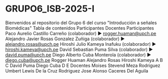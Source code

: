 # GRUPO6_ISB-2025-I

Bienvenidos al repositorio del Grupo 6 del curso "Introducción a señales Biomédicas"
Tabla de contenidos
Participantes
Docentes
Participantes
Paco Aurelio Castillo Carreño (colaborador) ► rogger.huaman@upch.pe
Alejandro Javier Rosas Gonzalez Zuñiga (colaborador) ► alejandro.rosas@upch.pe
Hiroshi Julio Kameya Inafuku (colaborador) ► hiroshi.kameya@upch.pe
David Sebastian Puma Silva (colaborador) ► david.puma@upch.pe
Diego Alberto Cuba Monterola (colaborador) ► diego.cuba@upch.pe
Rogger Huaman	Alejandro Rosas	Hiroshi Kameya
A	B	C
David Puma	Diego Cuba
D	E
Docentes
Moises Stevend Meza Rodriguez
Umbert Lewis De la Cruz Rodriguez
Jose Alonso Caceres Del Aguila
